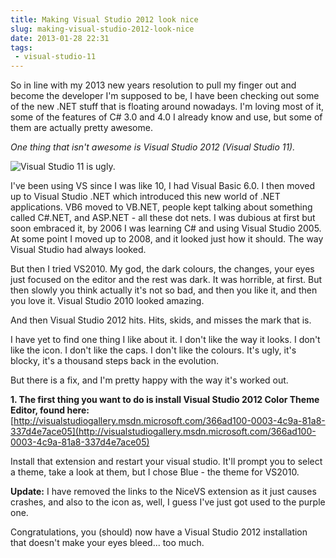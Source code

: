 ---title: Making Visual Studio 2012 look niceslug: making-visual-studio-2012-look-nicedate: 2013-01-28 22:31tags:  - visual-studio-11---So in line with my 2013 new years resolution to pull my finger out and become the developer I'm supposed to be, I have been checking out some of the new .NET stuff that is floating around nowadays. I'm loving most of it, some of the features of C# 3.0 and 4.0 I already know and use, but some of them are actually pretty awesome.

*One thing that isn't awesome is Visual Studio 2012 (Visual Studio 11).*

![Visual Studio 11 is ugly.](http://i.imgur.com/0zyvP5c.jpg)

I've been using VS since I was like 10, I had Visual Basic 6.0. I then moved up to Visual Studio .NET which introduced this new world of .NET applications. VB6 moved to VB.NET, people kept talking about something called C#.NET, and ASP.NET - all these dot nets. I was dubious at first but soon embraced it, by 2006 I was learning C# and using Visual Studio 2005. At some point I moved up to 2008, and it looked just how it should. The way Visual Studio had always looked.

But then I tried VS2010. My god, the dark colours, the changes, your eyes just focused on the editor and the rest was dark. It was horrible, at first. But then slowly you think actually it's not so bad, and then you like it, and then you love it. Visual Studio 2010 looked amazing.

And then Visual Studio 2012 hits. Hits, skids, and misses the mark that is.

I have yet to find one thing I like about it. I don't like the way it looks. I don't like the icon. I don't like the caps. I don't like the colours. It's ugly, it's blocky, it's a thousand steps back in the evolution.

But there is a fix, and I'm pretty happy with the way it's worked out.

**1. The first thing you want to do is install Visual Studio 2012 Color Theme Editor, found here:**
[http://visualstudiogallery.msdn.microsoft.com/366ad100-0003-4c9a-81a8-337d4e7ace05](http://visualstudiogallery.msdn.microsoft.com/366ad100-0003-4c9a-81a8-337d4e7ace05)

Install that extension and restart your visual studio. It'll prompt you to select a theme, take a look at them, but I chose Blue - the theme for VS2010.

**Update:** I have removed the links to the NiceVS extension as it just causes crashes, and also to the icon as, well, I guess I've just got used to the purple one.

Congratulations, you (should) now have a Visual Studio 2012 installation that doesn't make your eyes bleed... too much.